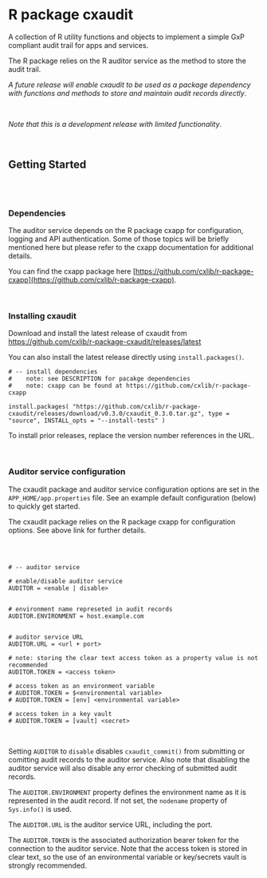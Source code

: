 # R package cxaudit
A collection of R utility functions and objects to implement a simple GxP 
compliant audit trail for apps and services.

The R package relies on the R auditor service as the method to store the audit trail.

_A future release will enable cxaudit to be used as a package dependency with 
functions and methods to store and maintain audit records directly_.

<br/>

_Note that this is a development release with limited functionality_.

<br/>



## Getting Started


<br/>
<br/>

### Dependencies
The auditor service depends on the R package cxapp for configuration, logging and
API authentication. Some of those topics will be briefly mentioned here but please 
refer to the cxapp documentation for additional details.

You can find the cxapp package here [https://github.com/cxlib/r-package-cxapp](https://github.com/cxlib/r-package-cxapp).

<br/>

### Installing cxaudit

Download and install the latest release of cxaudit from https://github.com/cxlib/r-package-cxaudit/releases/latest

You can also install the latest release directly using `install.packages()`.   

```
# -- install dependencies
#    note: see DESCRIPTION for pacakge dependencies
#    note: cxapp can be found at https://github.com/cxlib/r-package-cxapp

install.packages( "https://github.com/cxlib/r-package-cxaudit/releases/download/v0.3.0/cxaudit_0.3.0.tar.gz", type = "source", INSTALL_opts = "--install-tests" )
```

To install prior releases, replace the version number references in the URL.

<br/>




### Auditor service configuration

The cxaudit package and auditor service configuration options are set in the
`APP_HOME/app.properties` file. See an example default configuration (below) 
to quickly get started. 

The cxaudit package relies on the R package cxapp for configuration options. 
See above link for further details.

<br/>


```

# -- auditor service

# enable/disable auditor service
AUDITOR = <enable | disable>


# environment name represeted in audit records
AUDITOR.ENVIRONMENT = host.example.com


# auditor service URL
AUDITOR.URL = <url + port>

# note: storing the clear text access token as a property value is not recommended
AUDITOR.TOKEN = <access token>

# access token as an environment variable
# AUDITOR.TOKEN = $<environmental variable>
# AUDITOR.TOKEN = [env] <environmental variable>

# access token in a key vault
# AUDITOR.TOKEN = [vault] <secret>

```

<br/>

Setting `AUDITOR` to `disable` disables `cxaudit_commit()` from submitting or
comitting audit records to the auditor service. Also note that disabling the 
auditor service will also disable any error checking of submitted audit records.

The `AUDITOR.ENVIRONMENT` property defines the environment name as it is 
represented in the audit record. If not set, the `nodename` property of 
`Sys.info()` is used.

The `AUDITOR.URL` is the auditor service URL, including the port.

The `AUDITOR.TOKEN` is the associated authorization bearer token for the 
connection to the auditor service. Note that the access token is stored in 
clear text, so the use of an environmental variable or key/secrets vault is
strongly recommended.


